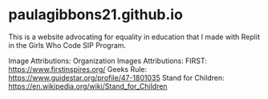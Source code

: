# paulagibbons21.github.io
This is a website advocating for equality in education that I made with Replit in the Girls Who Code SIP Program.

Image Attributions:
Organization Images Attributions: 
FIRST: https://www.firstinspires.org/ 
Geeks Rule: https://www.guidestar.org/profile/47-1801035 
Stand for Children: https://en.wikipedia.org/wiki/Stand_for_Children
